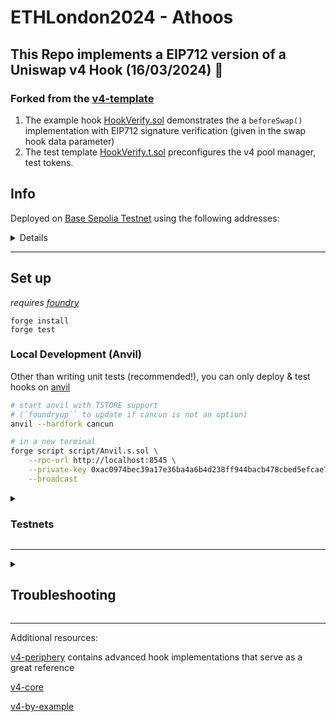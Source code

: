 # ETHLondon2024 - Athoos

## **This Repo implements a EIP712 version of a Uniswap v4 Hook (16/03/2024) 🦄**

### **Forked from the [v4-template](https://github.com/uniswapfoundation/v4-template)**

1.  The example hook [HookVerify.sol](src/HookVerify.sol) demonstrates the a `beforeSwap()` implementation with EIP712 signature verification (given in the swap hook data parameter)
2.  The test template [HookVerify.t.sol](test/HookVerify.t.sol) preconfigures the v4 pool manager, test tokens.

## Info

Deployed on [Base Sepolia Testnet](https://sepolia.base.org) using the following addresses:

<details>
    ```bash
        CREATE2_DEPLOYER: 0x4e59b44847b379578588920cA78FbF26c0B4956C
        Athoos BUCK deployed to 0x19544eafF5959f228D2d76dF1570B220121518A8
        Athoos USD deployed to 0x0844B1EC6ee5E2F575Aa55724057721b9cd30e80
        Hook deployed to 0x020664b9f354c415a7D01dAa483CF78aFe02F66E
        signer: 0xc53FA4A20A9476e44937d4bc8c81910546d568e4

        PoolManager deployed to 0xd962b16F4ec712D705106674E944B04614F077be
        PoolModifyLiquidityTest deployed to 0x5bA874E13D2Cf3161F89D1B1d1732D14226dBF16
        PoolSwapTest deployed to 0x60AbEb98b3b95A0c5786261c1Ab830e3D2383F9e
    ```

</details>

---

## Set up

_requires [foundry](https://book.getfoundry.sh)_

```
forge install
forge test
```

### Local Development (Anvil)

Other than writing unit tests (recommended!), you can only deploy & test hooks on [anvil](https://book.getfoundry.sh/anvil/)

```bash
# start anvil with TSTORE support
# (`foundryup`` to update if cancun is not an option)
anvil --hardfork cancun

# in a new terminal
forge script script/Anvil.s.sol \
    --rpc-url http://localhost:8545 \
    --private-key 0xac0974bec39a17e36ba4a6b4d238ff944bacb478cbed5efcae784d7bf4f2ff80 \
    --broadcast
```

<details>
<summary><h3>Testnets</h3></summary>

NOTE: 11/21/2023, the Goerli deployment is out of sync with the latest v4. **It is recommend to use local testing instead**

~~For testing on Goerli Testnet the Uniswap Foundation team has deployed a slimmed down version of the V4 contract (due to current contract size limits) on the network.~~

~~The relevant addresses for testing on Goerli are the ones below~~

```bash
POOL_MANAGER = 0x0
POOL_MODIFY_POSITION_TEST = 0x0
SWAP_ROUTER = 0x0
```

Update the following command with your own private key:

```
forge script script/00_HookVerify.s.sol \
--rpc-url https://base-sepolia.g.alchemy.com/v2/<api-key> \
--private-key [your_private_key_on_goerli_here] \
--broadcast
```

### _Deploying your own Tokens For Testing_

Because V4 is still in testing mode, most networks don't have liquidity pools live on V4 testnets. We recommend launching your own test tokens and expirementing with them that. We've included in the templace a Mock UNI and Mock USDC contract for easier testing. You can deploy the contracts and when you do you'll have 1 million mock tokens to test with for each contract. See deployment commands below

```
forge create script/mocks/mUNI.sol:MockUNI \
--rpc-url [your_rpc_url_here] \
--private-key [your_private_key_on_goerli_here]
```

```
forge create script/mocks/mUSDC.sol:MockUSDC \
--rpc-url [your_rpc_url_here] \
--private-key [your_private_key_on_goerli_here]
```

</details>

---

<details>
<summary><h2>Troubleshooting</h2></summary>

### _Permission Denied_

When installing dependencies with `forge install`, Github may throw a `Permission Denied` error

Typically caused by missing Github SSH keys, and can be resolved by following the steps [here](https://docs.github.com/en/github/authenticating-to-github/connecting-to-github-with-ssh)

Or [adding the keys to your ssh-agent](https://docs.github.com/en/authentication/connecting-to-github-with-ssh/generating-a-new-ssh-key-and-adding-it-to-the-ssh-agent#adding-your-ssh-key-to-the-ssh-agent), if you have already uploaded SSH keys

### Hook deployment failures

Hook deployment failures are caused by incorrect flags or incorrect salt mining

1. Verify the flags are in agreement:
   - `getHookCalls()` returns the correct flags
   - `flags` provided to `HookMiner.find(...)`
2. Verify salt mining is correct:
   - In **forge test**: the *deploye*r for: `new Hook{salt: salt}(...)` and `HookMiner.find(deployer, ...)` are the same. This will be `address(this)`. If using `vm.prank`, the deployer will be the pranking address
   - In **forge script**: the deployer must be the CREATE2 Proxy: `0x4e59b44847b379578588920cA78FbF26c0B4956C`
     - If anvil does not have the CREATE2 deployer, your foundry may be out of date. You can update it with `foundryup`

</details>

---

Additional resources:

[v4-periphery](https://github.com/uniswap/v4-periphery) contains advanced hook implementations that serve as a great reference

[v4-core](https://github.com/uniswap/v4-core)

[v4-by-example](https://v4-by-example.org)
